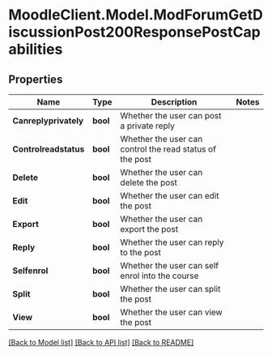 # MoodleClient.Model.ModForumGetDiscussionPost200ResponsePostCapabilities

## Properties

Name | Type | Description | Notes
------------ | ------------- | ------------- | -------------
**Canreplyprivately** | **bool** | Whether the user can post a private reply | 
**Controlreadstatus** | **bool** | Whether the user can control the read status of the post | 
**Delete** | **bool** | Whether the user can delete the post | 
**Edit** | **bool** | Whether the user can edit the post | 
**Export** | **bool** | Whether the user can export the post | 
**Reply** | **bool** | Whether the user can reply to the post | 
**Selfenrol** | **bool** | Whether the user can self enrol into the course | 
**Split** | **bool** | Whether the user can split the post | 
**View** | **bool** | Whether the user can view the post | 

[[Back to Model list]](../README.md#documentation-for-models) [[Back to API list]](../README.md#documentation-for-api-endpoints) [[Back to README]](../README.md)

